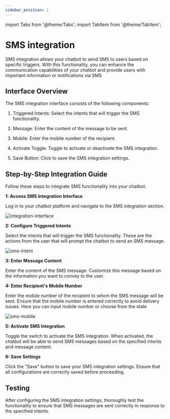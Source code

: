 ```yaml
---
sidebar_position: 1
---
```

import Tabs from '@theme/Tabs';
import TabItem from '@theme/TabItem';

# SMS integration

SMS integration allows your chatbot to send SMS  to users based on specific triggers. With this functionality, you can enhance the communication capabilities of your chatbot and provide users with important information or notifications via SMS

## Interface Overview
The SMS integration interface consists of the following components:

1.	Triggered Intents: Select the intents that will trigger the SMS functionality.

2.	Message: Enter the content of the message to be sent.

3.	Mobile: Enter the mobile number of the recipient.

4.	Activate Toggle: Toggle to activate or deactivate the SMS integration.

5.	Save Button: Click to save the SMS integration settings.

## Step-by-Step Integration Guide

Follow these steps to integrate SMS functionality into your chatbot:

**1: Access  SMS Integration Interface**

Log in to your chatbot platform and navigate to the SMS integration section.

![integration-interface](/img/integration_interface.PNG)

**2: Configure Triggered Intents**

Select the intents that will trigger the SMS functionality. These are the actions  from the user that will prompt the chatbot to send an SMS message.

![sms-intent](/img/sms_intent.png)

**3: Enter Message Content**

Enter the content of the SMS message. Customize this message based on the information you want to convey to the user.

**4: Enter Recipient's Mobile Number**

Enter the mobile number of the recipient to whom the SMS message will be sent. Ensure that the mobile number is entered correctly to avoid delivery issues. Here you can input mobile number or choose from the state

![sms-mobile](/img/sms_mobile.png)

**5: Activate SMS Integration**

Toggle the switch to activate the SMS integration. When activated, the chatbot will be able to send SMS messages based on the specified intents and message content.

**6: Save Settings**

Click the "Save" button to save your SMS integration settings. Ensure that all configurations are correctly saved before proceeding.


## Testing

After configuring the SMS integration settings, thoroughly test the functionality to ensure that SMS messages are sent correctly in response to the specified intents.








